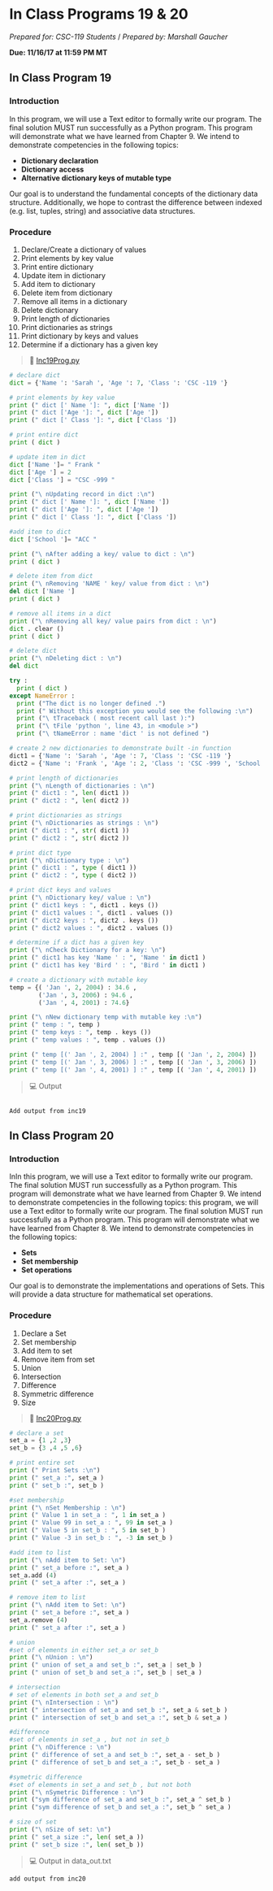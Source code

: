 # In Class Programs 19 & 20
_Prepared for: CSC-119 Students_ /
_Prepared by: Marshall Gaucher_

**Due: 11/16/17 at 11:59 PM MT**

## In Class Program 19 
### Introduction
In this program, we will use a Text editor to formally write our program. The final solution MUST run successfully as a Python program. This program will demonstrate what we have learned from Chapter 9. We intend to demonstrate competencies in the following topics:

* **Dictionary declaration**
* **Dictionary access**
* **Alternative dictionary keys of mutable type**

Our goal is to understand the fundamental concepts of the dictionary data
structure. Additionally, we hope to contrast the difference between indexed
(e.g. list, tuples, string) and associative data structures.

### Procedure
1. Declare/Create a dictionary of values
2. Print elements by key value
3. Print entire dictionary
4. Update item in dictionary
5. Add item to dictionary
6. Delete item from dictionary
7. Remove all items in a dictionary
8. Delete dictionary
9. Print length of dictionaries
10. Print dictionaries as strings
11. Print dictionary by keys and values
12. Determine if a dictionary has a given key

> :page_facing_up: [Inc19Prog.py](https://github.com/m-gaucher/ACC_Dev/blob/master/CSC-119/docs/In-Class%20Programs%2017%20-%2018/IncProg17.py)
```python
# declare dict
dict = {'Name ': 'Sarah ', 'Age ': 7, 'Class ': 'CSC -119 '}

# print elements by key value
print (" dict [' Name ']: ", dict ['Name '])
print (" dict ['Age ']: ", dict ['Age '])
print (" dict [' Class ']: ", dict ['Class '])

# print entire dict
print ( dict )

# update item in dict
dict ['Name ']= " Frank "
dict ['Age '] = 2
dict ['Class '] = "CSC -999 "

print ("\ nUpdating record in dict :\n")
print (" dict [' Name ']: ", dict ['Name '])
print (" dict ['Age ']: ", dict ['Age '])
print (" dict [' Class ']: ", dict ['Class '])

#add item to dict
dict ['School ']= "ACC "

print ("\ nAfter adding a key/ value to dict : \n")
print ( dict )

# delete item from dict
print ("\ nRemoving 'NAME ' key/ value from dict : \n")
del dict ['Name ']
print ( dict )

# remove all items in a dict
print ("\ nRemoving all key/ value pairs from dict : \n")
dict . clear ()
print ( dict )

# delete dict
print ("\ nDeleting dict : \n")
del dict

try :
  print ( dict )
except NameError :
  print ("The dict is no longer defined .")
  print (" Without this exception you would see the following :\n")
  print ("\ tTraceback ( most recent call last ):")
  print ("\ tFile 'python ', line 43, in <module >")
  print ("\ tNameError : name 'dict ' is not defined ")

# create 2 new dictionaries to demonstrate built -in function
dict1 = {'Name ': 'Sarah ', 'Age ': 7, 'Class ': 'CSC -119 '}
dict2 = {'Name ': 'Frank ', 'Age ': 2, 'Class ': 'CSC -999 ', 'School ': 'ACC '}

# print length of dictionaries
print ("\ nLength of dictionaries : \n")
print (" dict1 : ", len( dict1 ))
print (" dict2 : ", len( dict2 ))

# print dictionaries as strings
print ("\ nDictionaries as strings : \n")
print (" dict1 : ", str( dict1 ))
print (" dict2 : ", str( dict2 ))

# print dict type
print ("\ nDictionary type : \n")
print (" dict1 : ", type ( dict1 ))
print (" dict2 : ", type ( dict2 ))

# print dict keys and values
print ("\ nDictionary key/ value : \n")
print (" dict1 keys : ", dict1 . keys ())
print (" dict1 values : ", dict1 . values ())
print (" dict2 keys : ", dict2 . keys ())
print (" dict2 values : ", dict2 . values ())

# determine if a dict has a given key
print ("\ nCheck Dictionary for a key: \n")
print (" dict1 has key 'Name ' : ", 'Name ' in dict1 )
print (" dict1 has key 'Bird ' : ", 'Bird ' in dict1 )

# create a dictionary with mutable key
temp = {( 'Jan ', 2, 2004) : 34.6 ,
        ('Jan ', 3, 2006) : 94.6 ,
        ('Jan ', 4, 2001) : 74.6}

print ("\ nNew dictionary temp with mutable key :\n")
print (" temp : ", temp )
print (" temp keys : ", temp . keys ())
print (" temp values : ", temp . values ())

print (" temp [(' Jan ', 2, 2004) ] :" , temp [( 'Jan ', 2, 2004) ])
print (" temp [(' Jan ', 3, 2006) ] :" , temp [( 'Jan ', 3, 2006) ])
print (" temp [(' Jan ', 4, 2001) ] :" , temp [( 'Jan ', 4, 2001) ])

```
> :computer: Output

```

Add output from inc19

```

## In Class Program 20
### Introduction
InIn this program, we will use a Text editor to formally write our program.
The final solution MUST run successfully as a Python program. This program will demonstrate what we have learned from Chapter 9. We intend to demonstrate competencies in the following topics: this program, we will use a Text editor to formally write our program. The final solution MUST run successfully as a Python program. This program will demonstrate what we have learned from Chapter 8. We intend to demonstrate competencies in the following topics:

* **Sets**
* **Set membership**
* **Set operations**

Our goal is to demonstrate the implementations and operations of Sets. This will provide a data structure for mathematical set operations.

### Procedure
1. Declare a Set
2. Set membership
3. Add item to set
4. Remove item from set
5. Union
6. Intersection
7. Difference
8. Symmetric difference
9. Size

> :page_facing_up: [Inc20Prog.py](https://github.com/m-gaucher/ACC_Dev/blob/master/CSC-119/docs/In-Class%20Programs%2017%20-%2018/IncProg18.py)

```python
# declare a set
set_a = {1 ,2 ,3}
set_b = {3 ,4 ,5 ,6}

# print entire set
print (" Print Sets :\n")
print (" set_a :", set_a )
print (" set_b :", set_b )

#set membership
print ("\ nSet Membership : \n")
print (" Value 1 in set_a : ", 1 in set_a )
print (" Value 99 in set_a : ", 99 in set_a )
print (" Value 5 in set_b : ", 5 in set_b )
print (" Value -3 in set_b : ", -3 in set_b )

#add item to list
print ("\ nAdd item to Set: \n")
print (" set_a before :", set_a )
set_a.add (4)
print (" set_a after :", set_a )

# remove item to list
print ("\ nAdd item to Set: \n")
print (" set_a before :", set_a )
set_a.remove (4)
print (" set_a after :", set_a )

# union
#set of elements in either set_a or set_b
print ("\ nUnion : \n")
print (" union of set_a and set_b :", set_a | set_b )
print (" union of set_b and set_a :", set_b | set_a )

# intersection
# set of elements in both set_a and set_b
print ("\ nIntersection : \n")
print (" intersection of set_a and set_b :", set_a & set_b )
print (" intersection of set_b and set_a :", set_b & set_a )

#difference
#set of elements in set_a , but not in set_b
print ("\ nDifference : \n")
print (" difference of set_a and set_b :", set_a - set_b )
print (" difference of set_b and set_a :", set_b - set_a )

#symetric difference
#set of elements in set_a and set_b , but not both
print ("\ nSymetric Difference : \n")
print ("sym difference of set_a and set_b :", set_a ^ set_b )
print ("sym difference of set_b and set_a :", set_b ^ set_a )

# size of set
print ("\ nSize of set: \n")
print (" set_a size :", len( set_a ))
print (" set_b size :", len( set_b ))
```

> :computer: Output in data_out.txt

```
add output from inc20
```

